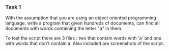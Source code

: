 ### Task 1
With the assumption that you are using an object oriented programming language, write a program that given hundreds of documents, can find all documents with words containing the letter "a" in them.

To test the script there are 3 files : two that contain words with 'a' and one with words that don't contain a.
Also included are screenshots of the script. 